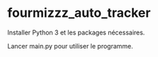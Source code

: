 # fourmizzz_auto_tracker

Installer Python 3 et les packages nécessaires.

Lancer main.py pour utiliser le programme.